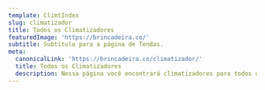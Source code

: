 ```yaml
---
template: ClimtIndex
slug: climatizador
title: Todos os Climatizadores
featuredImage: 'https://brincadeira.co/'
subtitle: Subtítulo para a página de Tendas.
meta:
  canonicalLink: 'https://brincadeira.co/climatizador/'
  title: Todos os Climatizadores
  description: Nessa página você encontrará climatizadores para todos os tipos e tamanhos de ambiente aqui na Brincadeira de Criança.
---
```

